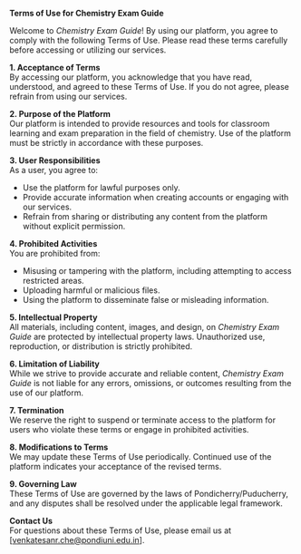 **Terms of Use for Chemistry Exam Guide**

Welcome to *Chemistry Exam Guide*! By using our platform, you agree to comply with the following Terms of Use. Please read these terms carefully before accessing or utilizing our services.

**1. Acceptance of Terms**  
By accessing our platform, you acknowledge that you have read, understood, and agreed to these Terms of Use. If you do not agree, please refrain from using our services.

**2. Purpose of the Platform**  
Our platform is intended to provide resources and tools for classroom learning and exam preparation in the field of chemistry. Use of the platform must be strictly in accordance with these purposes.

**3. User Responsibilities**  
As a user, you agree to:  
- Use the platform for lawful purposes only.  
- Provide accurate information when creating accounts or engaging with our services.  
- Refrain from sharing or distributing any content from the platform without explicit permission.  

**4. Prohibited Activities**  
You are prohibited from:  
- Misusing or tampering with the platform, including attempting to access restricted areas.  
- Uploading harmful or malicious files.  
- Using the platform to disseminate false or misleading information.

**5. Intellectual Property**  
All materials, including content, images, and design, on *Chemistry Exam Guide* are protected by intellectual property laws. Unauthorized use, reproduction, or distribution is strictly prohibited.

**6. Limitation of Liability**  
While we strive to provide accurate and reliable content, *Chemistry Exam Guide* is not liable for any errors, omissions, or outcomes resulting from the use of our platform.

**7. Termination**  
We reserve the right to suspend or terminate access to the platform for users who violate these terms or engage in prohibited activities.

**8. Modifications to Terms**  
We may update these Terms of Use periodically. Continued use of the platform indicates your acceptance of the revised terms.

**9. Governing Law**  
These Terms of Use are governed by the laws of Pondicherry/Puducherry, and any disputes shall be resolved under the applicable legal framework.

**Contact Us**  
For questions about these Terms of Use, please email us at [venkatesanr.che@pondiuni.edu.in].

